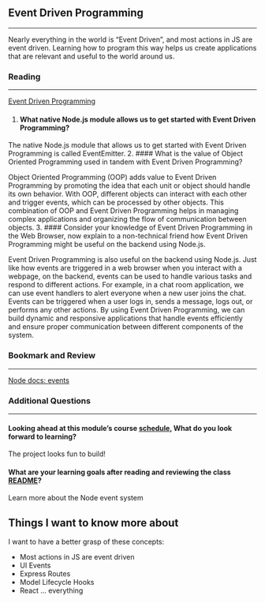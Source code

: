 ## Event Driven Programming
___

Nearly everything in the world is “Event Driven”, and most actions in JS are event driven. Learning how to program this way helps us create applications that are relevant and useful to the world around us.




### Reading
___
[Event Driven Programming](https://www.digitalocean.com/community/tutorials/nodejs-event-driven-programming)

1. #### What native Node.js module allows us to get started with Event Driven Programming?

The native Node.js module that allows us to get started with Event Driven Programming is called EventEmitter.
2. #### What is the value of Object Oriented Programming used in tandem with Event Driven Programming?

Object Oriented Programming (OOP) adds value to Event Driven Programming by promoting the idea that each unit or object should handle its own behavior. With OOP, different objects can interact with each other and trigger events, which can be processed by other objects. This combination of OOP and Event Driven Programming helps in managing complex applications and organizing the flow of communication between objects.
3. #### Consider your knowledge of Event Driven Programming in the Web Browser, now explain to a non-technical friend how Event Driven Programming might be useful on the backend using Node.js.

Event Driven Programming is also useful on the backend using Node.js. Just like how events are triggered in a web browser when you interact with a webpage, on the backend, events can be used to handle various tasks and respond to different actions. For example, in a chat room application, we can use event handlers to alert everyone when a new user joins the chat. Events can be triggered when a user logs in, sends a message, logs out, or performs any other actions. By using Event Driven Programming, we can build dynamic and responsive applications that handle events efficiently and ensure proper communication between different components of the system.




### Bookmark and Review
___
[Node docs: events](https://nodejs.org/api/events.html)

### Additional Questions
___
#### Looking ahead at this module’s course [schedule](https://codefellows.github.io/code-401-javascript-guide/curriculum/#module-3), What do you look forward to learning?
The project looks fun to build!

#### What are your learning goals after reading and reviewing the class [README](https://codefellows.github.io/code-401-javascript-guide/curriculum/class-11/)?

Learn more about the Node event system

## Things I want to know more about

I want to have a better grasp of these concepts:
* Most actions in JS are event driven
* UI Events
* Express Routes
* Model Lifecycle Hooks
* React … everything